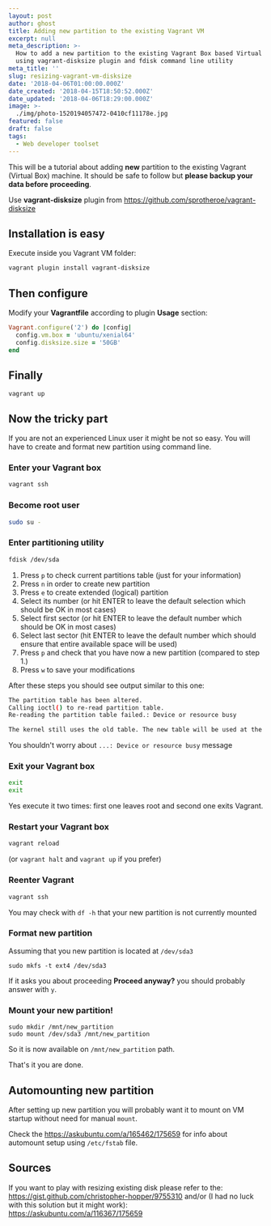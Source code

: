 ```yaml
---
layout: post
author: ghost
title: Adding new partition to the existing Vagrant VM
excerpt: null
meta_description: >-
  How to add a new partition to the existing Vagrant Box based Virtual Machine
  using vagrant-disksize plugin and fdisk command line utility
meta_title: ''
slug: resizing-vagrant-vm-disksize
date: '2018-04-06T01:00:00.000Z'
date_created: '2018-04-15T18:50:52.000Z'
date_updated: '2018-04-06T18:29:00.000Z'
image: >-
  ./img/photo-1520194057472-0410cf11178e.jpg
featured: false
draft: false
tags:
  - Web developer toolset
---
```

This will be a tutorial about adding **new** partition to the existing Vagrant (Virtual Box) machine. It should be safe to follow but **please backup your data before proceeding**.

Use **vagrant-disksize** plugin from https://github.com/sprotheroe/vagrant-disksize

## Installation is easy
Execute inside you Vagrant VM folder:
```bash
vagrant plugin install vagrant-disksize
```

## Then configure
Modify your **Vagrantfile** according to plugin **Usage** section:
```ruby
Vagrant.configure('2') do |config|
  config.vm.box = 'ubuntu/xenial64'
  config.disksize.size = '50GB'
end
```

## Finally
```
vagrant up
```

## Now the tricky part
If you are not an experienced Linux user it might be not so easy. You will have to create and format new partition using command line.

### Enter your Vagrant box
```bash
vagrant ssh
```

### Become root user
```bash
sudo su -
```

### Enter partitioning utility
```bash
fdisk /dev/sda
```

1. Press `p` to check current partitions table (just for your information)
2. Press `n` in order to create new partition
3. Press `e` to create extended (logical) partition
4. Select its number (or hit ENTER to leave the default selection which should be OK in most cases)
5. Select first sector (or hit ENTER to leave the default number which should be OK in most cases)
6. Select last sector (hit ENTER to leave the default number which should ensure that entire available space will be used)
7. Press `p` and check that you have now a new partition (compared to step 1.)
8. Press `w` to save your modifications

After these steps you should see output similar to this one:

```bash
The partition table has been altered.
Calling ioctl() to re-read partition table.
Re-reading the partition table failed.: Device or resource busy

The kernel still uses the old table. The new table will be used at the next reboot or after you run partprobe(8) or kpartx(8).
```
You shouldn't worry about `...: Device or resource busy` message

### Exit your Vagrant box
```bash
exit
exit
```
Yes execute it two times: first one leaves root and second one exits Vagrant.

### Restart your Vagrant box
```bash
vagrant reload
```
(or `vagrant halt` and `vagrant up` if you prefer)

### Reenter Vagrant
```bash
vagrant ssh
```
You may check with `df -h` that your new partition is not currently mounted

### Format new partition
Assuming that you new partition is located at `/dev/sda3`
```
sudo mkfs -t ext4 /dev/sda3
```
If it asks you about proceeding **Proceed anyway?** you should probably answer with `y`.

### Mount your new partition!
```
sudo mkdir /mnt/new_partition
sudo mount /dev/sda3 /mnt/new_partition
```
So it is now available on `/mnt/new_partition` path.

That's it you are done.

## Automounting new partition
After setting up new partition you will probably want it to mount on VM startup without need for manual `mount`.

Check the https://askubuntu.com/a/165462/175659 for info about automount setup using `/etc/fstab` file.

## Sources

If you want to play with resizing existing disk please refer to the: https://gist.github.com/christopher-hopper/9755310
and/or (I had no luck with this solution but it might work):
https://askubuntu.com/a/116367/175659
